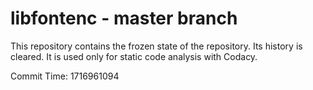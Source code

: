 # libfontenc - master branch

This repository contains the frozen state of the repository.
Its history is cleared. It is used only for static code
analysis with Codacy.

Commit Time: 1716961094